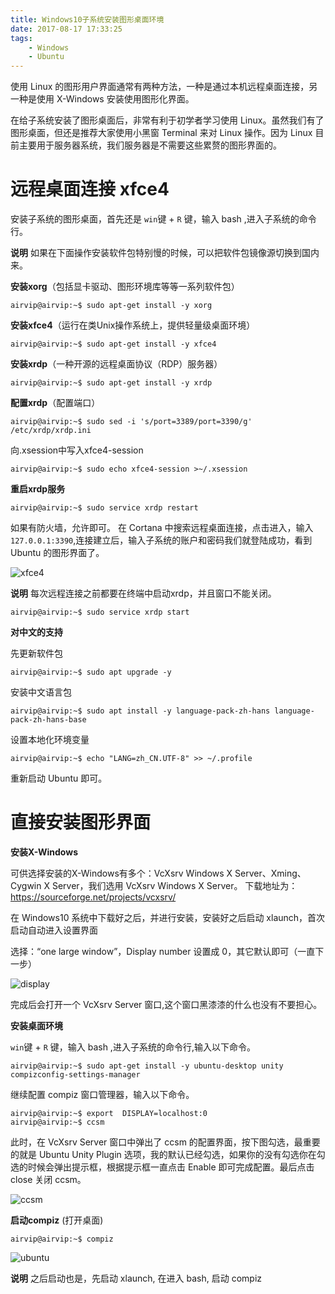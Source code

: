 ```yaml
---
title: Windows10子系统安装图形桌面环境
date: 2017-08-17 17:33:25
tags:
    - Windows
    - Ubuntu
---
```


使用 Linux 的图形用户界面通常有两种方法，一种是通过本机远程桌面连接，另一种是使用 X-Windows 安装使用图形化界面。

<!-- more -->

在给子系统安装了图形桌面后，非常有利于初学者学习使用 Linux。虽然我们有了图形桌面，但还是推荐大家使用小黑窗 Terminal 来对 Linux 操作。因为 Linux 目前主要用于服务器系统，我们服务器是不需要这些累赘的图形界面的。

# 远程桌面连接 xfce4

安装子系统的图形桌面，首先还是 `win`键 + `R` 键，输入 bash ,进入子系统的命令行。

**说明** 如果在下面操作安装软件包特别慢的时候，可以把软件包镜像源切换到国内来。

**安装xorg**（包括显卡驱动、图形环境库等等一系列软件包）

```
airvip@airvip:~$ sudo apt-get install -y xorg
```

**安装xfce4**（运行在类Unix操作系统上，提供轻量级桌面环境）

```
airvip@airvip:~$ sudo apt-get install -y xfce4
```

**安装xrdp**（一种开源的远程桌面协议（RDP）服务器）

```
airvip@airvip:~$ sudo apt-get install -y xrdp
```

**配置xrdp**（配置端口）

```
airvip@airvip:~$ sudo sed -i 's/port=3389/port=3390/g' /etc/xrdp/xrdp.ini
```

向.xsession中写入xfce4-session

```
airvip@airvip:~$ sudo echo xfce4-session >~/.xsession
```

**重启xrdp服务**

```
airvip@airvip:~$ sudo service xrdp restart
```

如果有防火墙，允许即可。
在 Cortana 中搜索远程桌面连接，点击进入，输入 `127.0.0.1:3390`,连接建立后，输入子系统的账户和密码我们就登陆成功，看到Ubuntu 的图形界面了。

![xfce4](/img/201708/desktop/xfce4.jpg)


**说明** 每次远程连接之前都要在终端中启动xrdp，并且窗口不能关闭。

```
airvip@airvip:~$ sudo service xrdp start
```

**对中文的支持**

先更新软件包

```
airvip@airvip:~$ sudo apt upgrade -y
```

安装中文语言包

```
airvip@airvip:~$ sudo apt install -y language-pack-zh-hans language-pack-zh-hans-base
```

设置本地化环境变量

```
airvip@airvip:~$ echo "LANG=zh_CN.UTF-8" >> ~/.profile
```

重新启动 Ubuntu 即可。

# 直接安装图形界面

**安装X-Windows**

可供选择安装的X-Windows有多个：VcXsrv Windows X Server、Xming、Cygwin X Server，我们选用 VcXsrv Windows X Server。
下载地址为：https://sourceforge.net/projects/vcxsrv/

在 Windows10 系统中下载好之后，并进行安装，安装好之后启动 xlaunch，首次启动自动进入设置界面

选择：“one large window”，Display number 设置成 0，其它默认即可（一直下一步）

![display](/img/201708/desktop/display.jpg)

完成后会打开一个 VcXsrv Server 窗口,这个窗口黑漆漆的什么也没有不要担心。

**安装桌面环境**

`win`键 + `R` 键，输入 bash ,进入子系统的命令行,输入以下命令。

```
airvip@airvip:~$ sudo apt-get install -y ubuntu-desktop unity compizconfig-settings-manager
```

继续配置 compiz 窗口管理器，输入以下命令。

```
airvip@airvip:~$ export  DISPLAY=localhost:0
airvip@airvip:~$ ccsm
```

此时，在 VcXsrv Server 窗口中弹出了 ccsm 的配置界面，按下图勾选，最重要的就是 Ubuntu Unity Plugin 选项，我的默认已经勾选，如果你的没有勾选你在勾选的时候会弹出提示框，根据提示框一直点击 Enable 即可完成配置。最后点击 close 关闭 ccsm。

![ccsm](/img/201708/desktop/ccsm.jpg)


**启动compiz** (打开桌面)

```
airvip@airvip:~$ compiz
```

![ubuntu](/img/201708/desktop/ubuntu.jpg)


**说明** 之后启动也是，先启动 xlaunch, 在进入 bash, 启动 compiz





